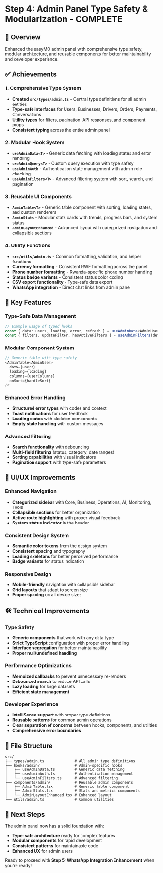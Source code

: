 # Step 4: Admin Panel Type Safety & Modularization - COMPLETE

## 🎯 Overview
Enhanced the easyMO admin panel with comprehensive type safety, modular architecture, and reusable components for better maintainability and developer experience.

## ✅ Achievements

### 1. **Comprehensive Type System**
- **Created `src/types/admin.ts`** - Central type definitions for all admin entities
- **Type-safe interfaces** for Users, Businesses, Drivers, Orders, Payments, Conversations
- **Utility types** for filters, pagination, API responses, and component props
- **Consistent typing** across the entire admin panel

### 2. **Modular Hook System**
- **`useAdminData<T>`** - Generic data fetching with loading states and error handling
- **`useAdminQuery<T>`** - Custom query execution with type safety
- **`useAdminAuth`** - Authentication state management with admin role checking
- **`useAdminFilters<T>`** - Advanced filtering system with sort, search, and pagination

### 3. **Reusable UI Components**
- **`AdminTable<T>`** - Generic table component with sorting, loading states, and custom renderers
- **`AdminStats`** - Modular stats cards with trends, progress bars, and system status
- **`AdminLayoutEnhanced`** - Advanced layout with categorized navigation and collapsible sections

### 4. **Utility Functions**
- **`src/utils/admin.ts`** - Common formatting, validation, and helper functions
- **Currency formatting** - Consistent RWF formatting across the panel
- **Phone number formatting** - Rwanda-specific phone number handling
- **Status badge variants** - Consistent status color coding
- **CSV export functionality** - Type-safe data export
- **WhatsApp integration** - Direct chat links from admin panel

## 🔧 Key Features

### Type-Safe Data Management
```typescript
// Example usage of typed hooks
const { data: users, loading, error, refresh } = useAdminData<AdminUser>('users');
const { filters, updateFilter, hasActiveFilters } = useAdminFilters(defaultUserFilters);
```

### Modular Component System
```typescript
// Generic table with type safety
<AdminTable<AdminUser>
  data={users}
  loading={loading}
  columns={userColumns}
  onSort={handleSort}
/>
```

### Enhanced Error Handling
- **Structured error types** with codes and context
- **Toast notifications** for user feedback
- **Loading states** with skeleton components
- **Empty state handling** with custom messages

### Advanced Filtering
- **Search functionality** with debouncing
- **Multi-field filtering** (status, category, date ranges)
- **Sorting capabilities** with visual indicators
- **Pagination support** with type-safe parameters

## 🎨 UI/UX Improvements

### Enhanced Navigation
- **Categorized sidebar** with Core, Business, Operations, AI, Monitoring, Tools
- **Collapsible sections** for better organization
- **Active route highlighting** with proper visual feedback
- **System status indicator** in the header

### Consistent Design System
- **Semantic color tokens** from the design system
- **Consistent spacing** and typography
- **Loading skeletons** for better perceived performance
- **Badge variants** for status indication

### Responsive Design
- **Mobile-friendly** navigation with collapsible sidebar
- **Grid layouts** that adapt to screen size
- **Proper spacing** on all device sizes

## 🛠 Technical Improvements

### Type Safety
- **Generic components** that work with any data type
- **Strict TypeScript** configuration with proper error handling
- **Interface segregation** for better maintainability
- **Proper null/undefined handling**

### Performance Optimizations
- **Memoized callbacks** to prevent unnecessary re-renders
- **Debounced search** to reduce API calls
- **Lazy loading** for large datasets
- **Efficient state management**

### Developer Experience
- **IntelliSense support** with proper type definitions
- **Reusable patterns** for common admin operations
- **Clear separation of concerns** between hooks, components, and utilities
- **Comprehensive error boundaries**

## 📁 File Structure
```
src/
├── types/admin.ts              # All admin type definitions
├── hooks/admin/                # Admin-specific hooks
│   ├── useAdminData.ts         # Generic data fetching
│   ├── useAdminAuth.ts         # Authentication management
│   └── useAdminFilters.ts      # Advanced filtering
├── components/admin/           # Reusable admin components
│   ├── AdminTable.tsx          # Generic table component
│   ├── AdminStats.tsx          # Stats and metrics components
│   └── AdminLayoutEnhanced.tsx # Enhanced layout
└── utils/admin.ts              # Common utilities
```

## 🚀 Next Steps
The admin panel now has a solid foundation with:
- **Type-safe architecture** ready for complex features
- **Modular components** for rapid development
- **Consistent patterns** for maintainable code
- **Enhanced UX** for admin users

Ready to proceed with **Step 5: WhatsApp Integration Enhancement** when you're ready!